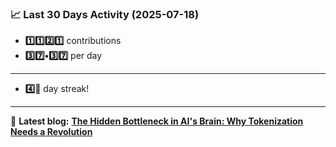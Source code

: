 <!--START_STATS-->
### 📈 Last 30 Days Activity (2025-07-18)  
- **1️⃣1️⃣2️⃣1️⃣** contributions  
- **3️⃣7️⃣•3️⃣7️⃣** per day
---
- **4️⃣🎱** day streak!
---
📝 **Latest blog:** [**The Hidden Bottleneck in AI's Brain: Why Tokenization Needs a Revolution**](https://andriak.com/blog/tokenization-revolution)
<!--END_STATS-->
